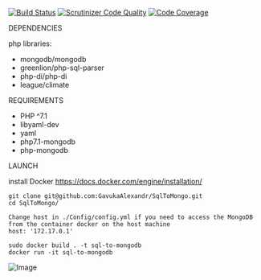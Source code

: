 [![Build Status](https://travis-ci.org/GavukaAlexandr/SqlToMongo.svg?branch=master)](https://travis-ci.org/GavukaAlexandr/SqlToMongo)
[![Scrutinizer Code Quality](https://scrutinizer-ci.com/g/GavukaAlexandr/SqlToMongo/badges/quality-score.png?b=dev)](https://scrutinizer-ci.com/g/GavukaAlexandr/SqlToMongo/?branch=dev)
[![Code Coverage](https://scrutinizer-ci.com/g/GavukaAlexandr/SqlToMongo/badges/coverage.png?b=master)](https://scrutinizer-ci.com/g/GavukaAlexandr/SqlToMongo/?branch=master)

DEPENDENCIES

php libraries:
* mongodb/mongodb
* greenlion/php-sql-parser
* php-di/php-di
* league/climate

REQUIREMENTS
* PHP ^7.1
* libyaml-dev
* yaml
* php7.1-mongodb
* php-mongodb

LAUNCH

install Docker
https://docs.docker.com/engine/installation/
````
git clone git@github.com:GavukaAlexandr/SqlToMongo.git
cd SqlToMongo/

Change host in ./Config/config.yml if you need to access the MongoDB
from the container docker on the host machine
host: '172.17.0.1'

sudo docker build . -t sql-to-mongodb
docker run -it sql-to-mongodb

````
![Image](https://github.com/GavukaAlexandr/SqlToMongo/tree/master/images/Screenshot.png)



